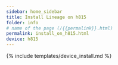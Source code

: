 ```yaml
---
sidebar: home_sidebar
title: Install Lineage on h815
folder: info
# name of the page (/{{permalink}}.html)
permalink: install_on_h815.html
device: h815
---
```

{% include templates/device_install.md %}
